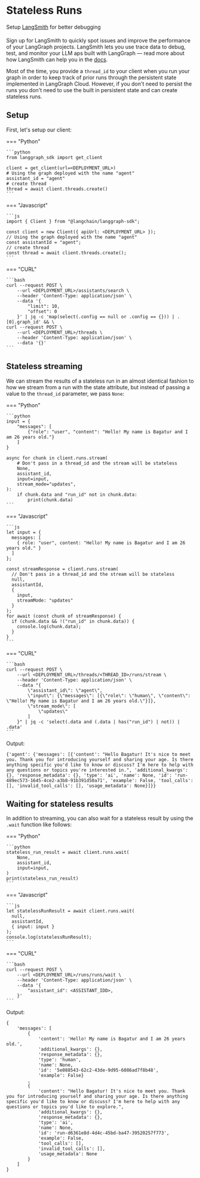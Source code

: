 # Stateless Runs

<div class="admonition tip">
    <p class="admonition-title">Setup <a href="https://smith.langchain.com">LangSmith</a> for better debugging</p>
    <p style="padding-top: 5px;">
        Sign up for LangSmith to quickly spot issues and improve the performance of your LangGraph projects. LangSmith lets you use trace data to debug, test, and monitor your LLM aps built with LangGraph — read more about how LangSmith can help you in the <a href="https://docs.smith.langchain.com
        ">docs</a>. 
    </p>
</div>    

Most of the time, you provide a `thread_id` to your client when you run your graph in order to keep track of prior runs through the persistent state implemented in LangGraph Cloud. However, if you don't need to persist the runs you don't need to use the built in persistent state and can create stateless runs.

## Setup

First, let's setup our client:

=== "Python"

    ```python
    from langgraph_sdk import get_client

    client = get_client(url=<DEPLOYMENT_URL>)
    # Using the graph deployed with the name "agent"
    assistant_id = "agent"
    # create thread
    thread = await client.threads.create()
    ```

=== "Javascript"

    ```js
    import { Client } from "@langchain/langgraph-sdk";

    const client = new Client({ apiUrl: <DEPLOYMENT_URL> });
    // Using the graph deployed with the name "agent"
    const assistantId = "agent";
    // create thread
    const thread = await client.threads.create();
    ```

=== "CURL"

    ```bash
    curl --request POST \
        --url <DEPLOYMENT_URL>/assistants/search \
        --header 'Content-Type: application/json' \
        --data '{
            "limit": 10,
            "offset": 0
        }' | jq -c 'map(select(.config == null or .config == {})) | .[0].graph_id' && \
    curl --request POST \
        --url <DEPLOYMENT_URL>/threads \
        --header 'Content-Type: application/json' \
        --data '{}'
    ```

## Stateless streaming

We can stream the results of a stateless run in an almost identical fashion to how we stream from a run with the state attribute, but instead of passing a value to the `thread_id` parameter, we pass `None`:

=== "Python"

    ```python
    input = {
        "messages": [
            {"role": "user", "content": "Hello! My name is Bagatur and I am 26 years old."}
        ]
    }

    async for chunk in client.runs.stream(
        # Don't pass in a thread_id and the stream will be stateless
        None,
        assistant_id,
        input=input,
        stream_mode="updates",
    ):
        if chunk.data and "run_id" not in chunk.data:
            print(chunk.data)
    ```

=== "Javascript"

    ```js
    let input = {
      messages: [
        { role: "user", content: "Hello! My name is Bagatur and I am 26 years old." }
      ]
    };

    const streamResponse = client.runs.stream(
      // Don't pass in a thread_id and the stream will be stateless
      null,
      assistantId,
      {
        input,
        streamMode: "updates"
      }
    );
    for await (const chunk of streamResponse) {
      if (chunk.data && !("run_id" in chunk.data)) {
        console.log(chunk.data);
      }
    }
    ```

=== "CURL"

    ```bash
    curl --request POST \
        --url <DEPLOYMENT_URL>/threads/<THREAD_ID>/runs/stream \
        --header 'Content-Type: application/json' \
        --data "{
            \"assistant_id\": \"agent\",
            \"input\": {\"messages\": [{\"role\": \"human\", \"content\": \"Hello! My name is Bagatur and I am 26 years old.\"}]},
            \"stream_mode\": [
                \"updates\"
            ]
        }" | jq -c 'select(.data and (.data | has("run_id") | not)) | .data'
    ```

Output:

    {'agent': {'messages': [{'content': "Hello Bagatur! It's nice to meet you. Thank you for introducing yourself and sharing your age. Is there anything specific you'd like to know or discuss? I'm here to help with any questions or topics you're interested in.", 'additional_kwargs': {}, 'response_metadata': {}, 'type': 'ai', 'name': None, 'id': 'run-489ec573-1645-4ce2-a3b8-91b391d50a71', 'example': False, 'tool_calls': [], 'invalid_tool_calls': [], 'usage_metadata': None}]}}

## Waiting for stateless results

In addition to streaming, you can also wait for a stateless result by using the `.wait` function like follows:

=== "Python"

    ```python
    stateless_run_result = await client.runs.wait(
        None,
        assistant_id,
        input=input,
    )
    print(stateless_run_result)
    ```

=== "Javascript"

    ```js
    let statelessRunResult = await client.runs.wait(
      null,
      assistantId,
      { input: input }
    );
    console.log(statelessRunResult);
    ```

=== "CURL"

    ```bash
    curl --request POST \
        --url <DEPLOYMENT_URL>/runs/runs/wait \
        --header 'Content-Type: application/json' \
        --data '{
            "assistant_id": <ASSISTANT_IDD>,
        }'
    ```

Output:

    {
        'messages': [
            {
                'content': 'Hello! My name is Bagatur and I am 26 years old.',
                'additional_kwargs': {},
                'response_metadata': {},
                'type': 'human',
                'name': None,
                'id': '5e088543-62c2-43de-9d95-6086ad7f8b48',
                'example': False}
            ,
            {
                'content': "Hello Bagatur! It's nice to meet you. Thank you for introducing yourself and sharing your age. Is there anything specific you'd like to know or discuss? I'm here to help with any questions or topics you'd like to explore.",
                'additional_kwargs': {},
                'response_metadata': {},
                'type': 'ai',
                'name': None,
                'id': 'run-d6361e8d-4d4c-45bd-ba47-39520257f773',
                'example': False,
                'tool_calls': [],
                'invalid_tool_calls': [],
                'usage_metadata': None
            }
        ]
    }